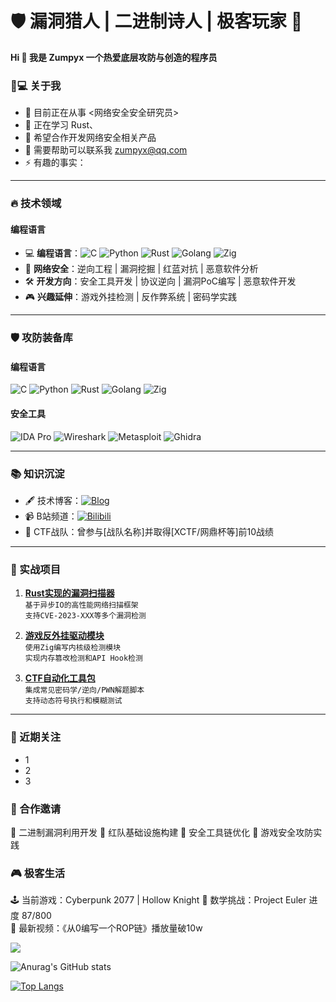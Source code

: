 # 🛡️ 漏洞猎人 | 二进制诗人 | 极客玩家 👾

&zwnj;**Hi 👋 我是 Zumpyx 一个热爱底层攻防与创造的程序员**&zwnj;

### 👨💻 关于我
- 🔭 目前正在从事 <网络安全安全研究员>
- 🌱 正在学习 Rust、
- 👯 希望合作开发网络安全相关产品
- 🤔 需要帮助可以联系我 zumpyx@qq.com
- ⚡ 有趣的事实：


---

### 🔥 技术领域
#### 编程语言


- 💻 &zwnj;**编程语言**&zwnj;：![C](https://img.shields.io/badge/C-00599C?style=flat-square&logo=c&logoColor=white)
![Python](https://img.shields.io/badge/Python-3776AB?style=flat-square&logo=python&logoColor=white)
![Rust](https://img.shields.io/badge/Rust-000000?style=flat-square&logo=rust&logoColor=white)
![Golang](https://img.shields.io/badge/Go-00ADD8?style=flat-square&logo=go&logoColor=white)
![Zig](https://img.shields.io/badge/Zig-F7A41D?style=flat-square&logo=zig&logoColor=black)
- 🔐 &zwnj;**网络安全**&zwnj;：逆向工程 | 漏洞挖掘 | 红蓝对抗 | 恶意软件分析
- 🛠️ &zwnj;**开发方向**&zwnj;：安全工具开发 | 协议逆向 | 漏洞PoC编写 | 恶意软件开发
- 🎮 &zwnj;**兴趣延伸**&zwnj;：游戏外挂检测 | 反作弊系统 | 密码学实践

---

### 🛡️ 攻防装备库

#### 编程语言

![C](https://img.shields.io/badge/C-00599C?style=flat-square&logo=c&logoColor=white)
![Python](https://img.shields.io/badge/Python-3776AB?style=flat-square&logo=python&logoColor=white)
![Rust](https://img.shields.io/badge/Rust-000000?style=flat-square&logo=rust&logoColor=white)
![Golang](https://img.shields.io/badge/Go-00ADD8?style=flat-square&logo=go&logoColor=white)
![Zig](https://img.shields.io/badge/Zig-F7A41D?style=flat-square&logo=zig&logoColor=black)

#### 安全工具

![IDA Pro](https://img.shields.io/badge/IDA_Pro-272727?style=flat-square&logo=hex-rays&logoColor=white)
![Wireshark](https://img.shields.io/badge/Wireshark-1679A5?style=flat-square&logo=wireshark&logoColor=white)
![Metasploit](https://img.shields.io/badge/Metasploit-258FFA?style=flat-square&logo=metasploit&logoColor=white)
![Ghidra](https://img.shields.io/badge/Ghidra-00A8E1?style=flat-square&logo=ghidra&logoColor=white)

---

### 📚 知识沉淀
- 🖋️ 技术博客：[![Blog](https://img.shields.io/badge/安全技术博客-FF7139?style=flat-square&logo=ghost&logoColor=white)](https://example.com)
- 📹 B站频道：[![Bilibili](https://img.shields.io/badge/B站-00A1D6?style=flat-square&logo=bilibili&logoColor=white)](https://bilibili.com/yourid)
- 🚩 CTF战队：曾参与[战队名称]并取得[XCTF/网鼎杯等]前10战绩

---

### 🎯 实战项目
1. &zwnj;**[Rust实现的漏洞扫描器](https://example.com)**&zwnj;  
   `基于异步IO的高性能网络扫描框架`  
   `支持CVE-2023-XXX等多个漏洞检测`

2. &zwnj;**[游戏反外挂驱动模块](https://example.com)**&zwnj;  
   `使用Zig编写内核级检测模块`  
   `实现内存篡改检测和API Hook检测`

3. &zwnj;**[CTF自动化工具包](https://example.com)**&zwnj;  
   `集成常见密码学/逆向/PWN解题脚本`  
   `支持动态符号执行和模糊测试`

---

### 🧠 近期关注

- 1
- 2
- 3


### 🤝 合作邀请

📌 二进制漏洞利用开发
📌 红队基础设施构建
📌 安全工具链优化
📌 游戏安全攻防实践

### 🎮 极客生活

🕹️ 当前游戏：Cyberpunk 2077 | Hollow Knight
📐 数学挑战：Project Euler 进度 87/800  
🎥 最新视频：《从0编写一个ROP链》播放量破10w

<img src="https://github-readme-stats.vercel.app/api?username=Zumpyx&show_icons=true&theme=radical&hide=issues">

![Anurag's GitHub stats](https://github-readme-stats.vercel.app/api?username=gaishishenlun&count_private=true&show_icons=true&theme=radical)

[![Top Langs](https://github-readme-stats.vercel.app/api/top-langs/?username=gaishishenlun&theme=radical)](https://github.com/anuraghazra/github-readme-stats)

